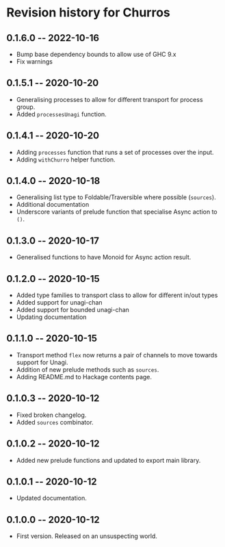# Revision history for Churros

## 0.1.6.0 -- 2022-10-16

* Bump base dependency bounds to allow use of GHC 9.x
* Fix warnings

## 0.1.5.1 -- 2020-10-20

* Generalising processes to allow for different transport for process group.
* Added `processesUnagi` function.

## 0.1.4.1 -- 2020-10-20

* Adding `processes` function that runs a set of processes over the input.
* Adding `withChurro` helper function.

## 0.1.4.0 -- 2020-10-18

* Generalising list type to Foldable/Traversible where possible (`sources`).
* Additional documentation
* Underscore variants of prelude function that specialise Async action to `()`.

## 0.1.3.0 -- 2020-10-17

* Generalised functions to have Monoid for Async action result.

## 0.1.2.0 -- 2020-10-15

* Added type families to transport class to allow for different in/out types
* Added support for unagi-chan
* Added support for bounded unagi-chan
* Updating documentation

## 0.1.1.0 -- 2020-10-15

* Transport method `flex` now returns a pair of channels to move towards support for Unagi.
* Addition of new prelude methods such as `sources`.
* Adding README.md to Hackage contents page.

## 0.1.0.3 -- 2020-10-12

* Fixed broken changelog.
* Added `sources` combinator.

## 0.1.0.2 -- 2020-10-12

* Added new prelude functions and updated to export main library.

## 0.1.0.1 -- 2020-10-12

* Updated documentation.

## 0.1.0.0 -- 2020-10-12

* First version. Released on an unsuspecting world.
